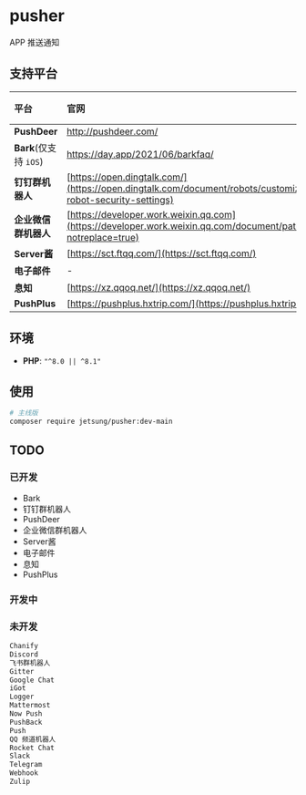 # pusher
APP 推送通知

## 支持平台
|平台|官网|文档|案例|
|:---|:---|:---|:---|
|**PushDeer**|http://pushdeer.com/|-|[cases](tests/Channels/PushDeerTest.php)
|**Bark**(仅支持 `iOS`)|https://day.app/2021/06/barkfaq/|-|[cases](tests/Channels/BarkTest.php)
|**钉钉群机器人**|[https://open.dingtalk.com/](https://open.dingtalk.com/document/robots/customize-robot-security-settings)|-|[cases](tests/Channels/DingtalkTest.php)
|**企业微信群机器人**|[https://developer.work.weixin.qq.com](https://developer.work.weixin.qq.com/document/path/91770?notreplace=true)|-|[cases](tests/Channels/WeComTest.php)
|**Server酱**|[https://sct.ftqq.com/](https://sct.ftqq.com/)|-|[cases](tests/Channels/ServerChanTest.php)
|**电子邮件**|-|-|[cases](tests/Channels/MailerTest.php)
|**息知**|[https://xz.qqoq.net/](https://xz.qqoq.net/)|-|[cases](tests/Channels/XizhiTest.php)
|**PushPlus**|[https://pushplus.hxtrip.com/](https://pushplus.hxtrip.com/)|-|[cases](tests/Channels/PushPlusTest.php)

## 环境
- **PHP**: `"^8.0 || ^8.1"`

## 使用
```bash
# 主线版
composer require jetsung/pusher:dev-main
```

## TODO
### 已开发
- Bark
- 钉钉群机器人
- PushDeer
- 企业微信群机器人
- Server酱
- 电子邮件
- 息知
- PushPlus

### 开发中

### 未开发
```bash
Chanify
Discord
飞书群机器人
Gitter
Google Chat
iGot
Logger
Mattermost
Now Push
PushBack
Push
QQ 频道机器人
Rocket Chat
Slack
Telegram
Webhook
Zulip
```
